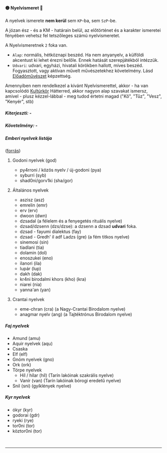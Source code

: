 #### 🟡 Nyelvismeret 🔁

A nyelvek ismerete **nem kerül** sem `KP`-ba, sem `SzP`-be.

A józan ész - és a KM - határain belül, az előtörténet és a karakter ismeretei fényében vehetsz fel tetszőleges számú nyelvismeretet.

A Nyelvismeretnek `2` foka van.
- `Alap`: normális, hétköznapi beszéd. Ha nem anyanyelv, a külföldi akcentust ki lehet érezni belőle. Ennek hatását szerepjátékból intézzük.
- `Udvari`: udvari, egyházi, hivatali körökben hallott, míves beszéd. Fogyasztott, vagy aktívan művelt művészetekhez követelmény. Lásd [Előadóművészet](../kepzettsegek.szekunder/eloadomuveszet.md) képzettség.

Amennyiben nem rendelkezel a kívánt Nyelvismerettel, akkor - ha van kapcsolódó [Kultúrkör](kulturkor.md) Hátterred, akkor nagyon alap szavakat ismersz, amivel - plusz kézzel-lábbal - meg tudod értetni magad ("Kő", "Tűz", "Vesz", "Kenyér", stb)

##### Kiterjeszti: -

##### Követelmény: -

##### Emberi nyelvek listája
([forrás](https://magus.fandom.com/hu/wiki/Nyelvek_%C3%A9s_nyelcsal%C3%A1dok))

1. Godoni nyelvek (god)
    - py4rroni / közös nyelv / új-godoni (pya)
    - syburri (syb)
    - shad0ni/gorv1ki (sha/gor)

2. Általános nyelvek
    - aszisz (asz)
    - emrelin (emr)
    - erv (erv)
    - dwoon (dwn)
    - dzsadal (a félelem és a fenyegetés rituális nyelve)
    - dzsad/dzsenn (dzs/dzse): a dzsenn a dzsad **udvari** foka.
    - dzsad - fayumi dialektus (fay)
    - dzsad - Gredh' il adf Ladzs (gre) (a fém titkos nyelve)
    - sinemosi (sin)
    - tiadlani (tia)
    - dolamin (dol)
    - enoszukei (eno)
    - ilanori (ila)
    - lupár (lup)
    - dakh (dak)
    - kr4ni birodalmi khors (kho) (kra)
    - niarei (nia)
    - yanna'an (yan)
3.  Crantai nyelvek
    - eme-chran (cra) (a Nagy-Crantai Birodalom nyelve)
    - anagmar nyelv (ang) (a Tajtéktrónus Birodalom nyelve)

##### Faj nyelvek

- Amund (amu)
- Aquir nyelvek (aqu)
- Csaska
- Elf (elf)
- Gnóm nyelvek (gno)
- Ork (ork)
- Törpe nyelvek
  - Híl / hílar (híl) (Tarín lakóinak szakrális nyelve)
  - Vanír  (van) (Tarín lakóinak bórogi eredetű nyelve)
- Snil (sni) (gyíklények nyelve)

##### Kyr nyelvek

- ókyr (kyr)
- godorai (gdr)
- ryeki  (rye)
- tor0ni (tor)
- köztor0ni (tor)

<br />

---
